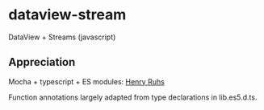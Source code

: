# dataview-stream

DataView + Streams (javascript)

## Appreciation

Mocha + typescript + ES modules: [Henry Ruhs](https://stackoverflow.com/a/69730199)

Function annotations largely adapted from type declarations in lib.es5.d.ts.
